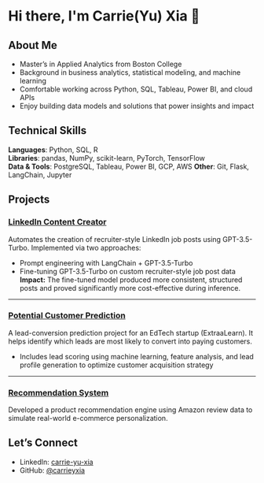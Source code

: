 # Hi there, I'm Carrie(Yu) Xia 👋
## About Me

- Master’s in Applied Analytics from Boston College
- Background in business analytics, statistical modeling, and machine learning
- Comfortable working across Python, SQL, Tableau, Power BI, and cloud APIs
- Enjoy building data models and solutions that power insights and impact

## Technical Skills
**Languages**: Python, SQL, R  
**Libraries**: pandas, NumPy, scikit-learn, PyTorch, TensorFlow  
**Data & Tools**: PostgreSQL, Tableau, Power BI, GCP, AWS
**Other**: Git, Flask, LangChain, Jupyter

## Projects
### [LinkedIn Content Creator](https://github.com/carrieyxia/LinkedIn-Content-Generator)
Automates the creation of recruiter-style LinkedIn job posts using GPT-3.5-Turbo. Implemented via two approaches:
- Prompt engineering with LangChain + GPT-3.5-Turbo
- Fine-tuning GPT-3.5-Turbo on custom recruiter-style job post data  
**Impact:** The fine-tuned model produced more consistent, structured posts and proved significantly more cost-effective during inference.  

---

### [Potential Customer Prediction](https://github.com/carrieyxia/potential_customers_prediction)
A lead-conversion prediction project for an EdTech startup (ExtraaLearn). It helps identify which leads are most likely to convert into paying customers.
- Includes lead scoring using machine learning, feature analysis, and lead profile generation to optimize customer acquisition strategy  

---

### [Recommendation System](https://github.com/carrieyxia/personalized_product_recommendation_system)
Developed a product recommendation engine using Amazon review data to simulate real-world e-commerce personalization.  

## Let’s Connect
- LinkedIn: [carrie-yu-xia](https://www.linkedin.com/in/carrie-yu-xia/)
- GitHub: [@carrieyxia](https://github.com/carrieyxia)